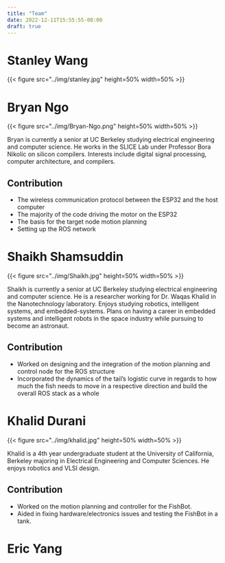 ```yaml
---
title: "Team"
date: 2022-12-11T15:55:55-08:00
draft: true
---
```


# Stanley Wang

{{< figure src="../img/stanley.jpg" height=50% width=50% >}}

# Bryan Ngo

{{< figure src="../img/Bryan-Ngo.png" height=50% width=50% >}}

Bryan is currently a senior at UC Berkeley studying electrical engineering and computer science.
He works in the SLICE Lab under Professor Bora Nikolíc on silicon compilers.
Interests include digital signal processing, computer architecture, and compilers.

## Contribution

- The wireless communication protocol between the ESP32 and the host computer
- The majority of the code driving the motor on the ESP32
- The basis for the target node motion planning
- Setting up the ROS network

# Shaikh Shamsuddin

{{< figure src="../img/Shaikh.jpg" height=50% width=50% >}}

Shaikh is currently a senior at UC Berkeley studying electrical engineering and computer science.
He is a researcher working for Dr. Waqas Khalid in the Nanotechnology laboratory.
Enjoys studying robotics, intelligent systems, and embedded-systems.
Plans on having a career in embedded systems and intelligent robots in the space industry while pursuing to become an astronaut.

## Contribution

- Worked on designing and the integration of the motion planning and control node for the ROS structure
- Incorporated the dynamics of the tail’s logistic curve in regards to how much the fish needs to move in a respective direction and build the overall ROS stack as a whole


# Khalid Durani

{{< figure src="../img/khalid.jpg" height=50% width=50% >}}

Khalid is a 4th year undergraduate student at the University of California, Berkeley majoring in Electrical Engineering and Computer Sciences.
He enjoys robotics and VLSI design.

## Contribution

- Worked on the motion planning and controller for the FishBot.
- Aided in fixing hardware/electronics issues and testing the FishBot in a tank.

# Eric Yang
